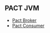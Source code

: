 PACT JVM
--------

* [Pact Broker](.\pact-broker\README.md)
* [Pact Consumer](.\pact-consumer\README.md)



